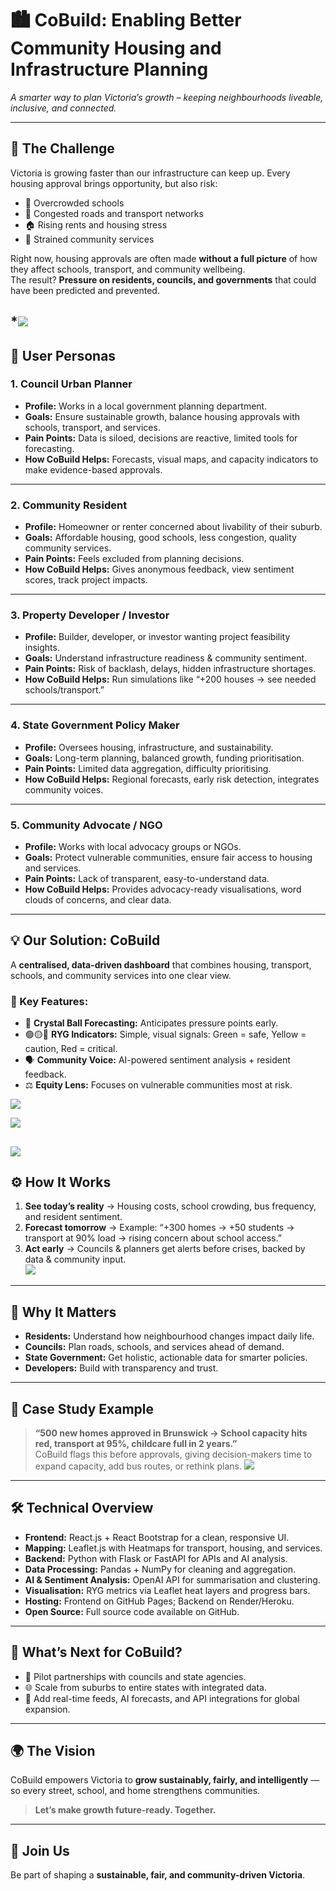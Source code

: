 # 🏙️ CoBuild: Enabling Better Community Housing and Infrastructure Planning  
_A smarter way to plan Victoria’s growth – keeping neighbourhoods liveable, inclusive, and connected._

---

## 🚨 The Challenge
Victoria is growing faster than our infrastructure can keep up. Every housing approval brings opportunity, but also risk:  
- 🏫 Overcrowded schools  
- 🚌 Congested roads and transport networks  
- 🏠 Rising rents and housing stress  
- 🏥 Strained community services  

Right now, housing approvals are often made **without a full picture** of how they affect schools, transport, and community wellbeing.  
The result? **Pressure on residents, councils, and governments** that could have been predicted and prevented.

*![](images/image1.png)
---

## 👤 User Personas

### 1. Council Urban Planner
- **Profile:** Works in a local government planning department.  
- **Goals:** Ensure sustainable growth, balance housing approvals with schools, transport, and services.  
- **Pain Points:** Data is siloed, decisions are reactive, limited tools for forecasting.  
- **How CoBuild Helps:** Forecasts, visual maps, and capacity indicators to make evidence-based approvals.  

---

### 2. Community Resident
- **Profile:** Homeowner or renter concerned about livability of their suburb.  
- **Goals:** Affordable housing, good schools, less congestion, quality community services.  
- **Pain Points:** Feels excluded from planning decisions.  
- **How CoBuild Helps:** Gives anonymous feedback, view sentiment scores, track project impacts.  

---

### 3. Property Developer / Investor
- **Profile:** Builder, developer, or investor wanting project feasibility insights.  
- **Goals:** Understand infrastructure readiness & community sentiment.  
- **Pain Points:** Risk of backlash, delays, hidden infrastructure shortages.  
- **How CoBuild Helps:** Run simulations like “+200 houses → see needed schools/transport.”  

---

### 4. State Government Policy Maker
- **Profile:** Oversees housing, infrastructure, and sustainability.  
- **Goals:** Long-term planning, balanced growth, funding prioritisation.  
- **Pain Points:** Limited data aggregation, difficulty prioritising.  
- **How CoBuild Helps:** Regional forecasts, early risk detection, integrates community voices.  

---

### 5. Community Advocate / NGO
- **Profile:** Works with local advocacy groups or NGOs.  
- **Goals:** Protect vulnerable communities, ensure fair access to housing and services.  
- **Pain Points:** Lack of transparent, easy-to-understand data.  
- **How CoBuild Helps:** Provides advocacy-ready visualisations, word clouds of concerns, and clear data.  

---

## 💡 Our Solution: CoBuild
A **centralised, data-driven dashboard** that combines housing, transport, schools, and community services into one clear view.  

### 🔑 Key Features:
- 🔮 **Crystal Ball Forecasting:** Anticipates pressure points early.  
- 🟢🟡🔴 **RYG Indicators:** Simple, visual signals: Green = safe, Yellow = caution, Red = critical.  
- 🗣️ **Community Voice:** AI-powered sentiment analysis + resident feedback.  
- ⚖️ **Equity Lens:** Focuses on vulnerable communities most at risk.  

![](images/image2.png)

![](images/image3.png)

![](images/image4.png)  
---

## ⚙️ How It Works
1. **See today’s reality** → Housing costs, school crowding, bus frequency, and resident sentiment.  
2. **Forecast tomorrow** → Example: “+300 homes → +50 students → transport at 90% load → rising concern about school access.”  
3. **Act early** → Councils & planners get alerts before crises, backed by data & community input.  
 ![](images/image5.png)

---

## 🌟 Why It Matters
- **Residents:** Understand how neighbourhood changes impact daily life.  
- **Councils:** Plan roads, schools, and services ahead of demand.  
- **State Government:** Get holistic, actionable data for smarter policies.  
- **Developers:** Build with transparency and trust.  

---

## 📍 Case Study Example
> **“500 new homes approved in Brunswick → School capacity hits red, transport at 95%, childcare full in 2 years.”**  
CoBuild flags this before approvals, giving decision-makers time to expand capacity, add bus routes, or rethink plans.
![](images/image6.png)
---

## 🛠️ Technical Overview
- **Frontend:** React.js + React Bootstrap for a clean, responsive UI.  
- **Mapping:** Leaflet.js with Heatmaps for transport, housing, and services.  
- **Backend:** Python with Flask or FastAPI for APIs and AI analysis.  
- **Data Processing:** Pandas + NumPy for cleaning and aggregation.  
- **AI & Sentiment Analysis:** OpenAI API for summarisation and clustering.  
- **Visualisation:** RYG metrics via Leaflet heat layers and progress bars.  
- **Hosting:** Frontend on GitHub Pages; Backend on Render/Heroku.  
- **Open Source:** Full source code available on GitHub.  

---

## 🚀 What’s Next for CoBuild?
- 🤝 Pilot partnerships with councils and state agencies.  
- 🌐 Scale from suburbs to entire states with integrated data.  
- 📡 Add real-time feeds, AI forecasts, and API integrations for global expansion.  

---

## 🌍 The Vision
CoBuild empowers Victoria to **grow sustainably, fairly, and intelligently** — so every street, school, and home strengthens communities.  

> **Let’s make growth future-ready. Together.**

---

## 💬 Join Us
Be part of shaping a **sustainable, fair, and community-driven Victoria**.  
